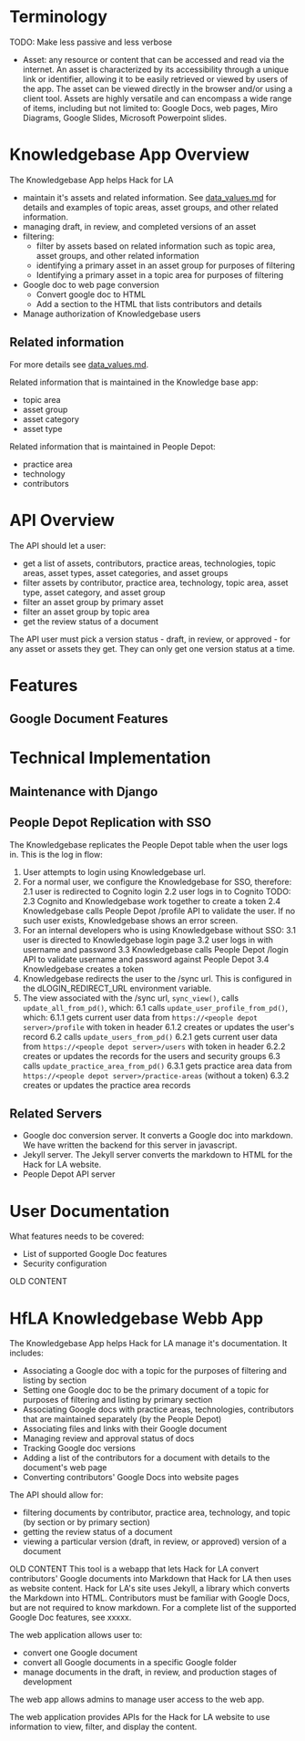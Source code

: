 # Terminology
TODO: Make less passive and less verbose
- Asset: any resource or content that can be accessed and read via the internet.  An asset is characterized by its accessibility through a unique link or identifier, allowing it to be easily retrieved or viewed by users of the app.  The asset can be viewed directly in the browser and/or using a client tool.  Assets are highly versatile and can encompass a wide range of items, including but not limited to: Google Docs, web pages, Miro Diagrams, Google Slides, Microsoft Powerpoint slides.


# Knowledgebase App Overview

The Knowledgebase App helps Hack for LA 
- maintain it's assets and related information.  See [data_values.md](docs/design/data_values.md) for details and examples of topic areas, asset groups, and other related information.
- managing draft, in review, and completed versions of an asset
- filtering:
   - filter by assets based on related information such as topic area, asset groups, and other related information
   - identifying a primary asset in an asset group for purposes of filtering
   - Identifying a primary asset in a topic area for purposes of filtering
- Google doc to web page conversion
  - Convert google doc to HTML
  - Add a section to the HTML that lists contributors and details
- Manage authorization of Knowledgebase users

## Related information

For more details see [data_values.md](docs/design/data_values.md).

Related information that is maintained in the Knowledge base app:
- topic area
- asset group
- asset category
- asset type

Related information that is maintained in People Depot:
- practice area
- technology
- contributors

# API Overview

The API should let a user:
- get a list of assets, contributors, practice areas, technologies, topic areas, asset types, asset categories, and asset groups
- filter assets by contributor, practice area, technology, topic area, asset type, asset category, and asset group
- filter an asset group by primary asset
- filter an asset group by topic area
- get the review status of a document

The API user must pick a version status - draft, in review, or approved - for any asset or assets they get. They can only get one version status at a time.




# Features
## Google Document Features

# Technical Implementation
## Maintenance with Django
## People Depot Replication with SSO

The Knowledgebase replicates the People Depot table when the user logs in. This is the log in flow:

1. User attempts to login using Knowledgebase url.
2. For a normal user, we configure the Knowledgebase for SSO, therefore:
   2.1 user is redirected to Cognito login
   2.2 user logs in to Cognito
   TODO: 2.3 Cognito and Knowledgebase work together to create a token
   2.4 Knowledgebase calls People Depot /profile API to validate the user.  If no such user exists,
   Knowledgebase shows an error screen.
3. For an internal developers who is using Knowledgebase without SSO:
   3.1 user is directed to Knowledgebase login page
   3.2 user logs in with username and password
   3.3 Knowledgebase calls People Depot /login API to validate username and password against People Depot
   3.4 Knowledgebase creates a token
5. Knowledgebase redirects the user to the /sync url.  This is configured in the dLOGIN_REDIRECT_URL environment variable.
6. The view associated with the /sync url, `sync_view()`, calls `update_all_from_pd()`, which:
   6.1 calls `update_user_profile_from_pd()`, which:
      6.1.1 gets current user data from `https://<people depot server>/profile` with token in header
      6.1.2 creates or updates the user's record
   6.2 calls `update_users_from_pd()`
      6.2.1 gets current user data from `https://<people depot server>/users` with token in header
      6.2.2 creates or updates the records for the users and security groups
   6.3 calls `update_practice_area_from_pd()`
      6.3.1 gets practice area data from `https://<people depot server>/practice-areas` (without a token)
      6.3.2 creates or updates the practice area records

## Related Servers

- Google doc conversion server. It converts a Google doc into markdown. We have written the backend for this server in javascript.
- Jekyll server. The Jekyll server converts the markdown to HTML for the Hack for LA website.
- People Depot API server

# User Documentation

What features needs to be covered:
- List of supported Google Doc features
- Security configuration
















OLD CONTENT
# HfLA Knowledgebase Webb App
The Knowledgebase App helps Hack for LA manage it's documentation. It includes:
- Associating a Google doc with a topic for the purposes of filtering and listing by section
- Setting one Google doc to be the primary document of a topic for purposes of filtering and listing by primary section
- Associating Google docs with practice areas, technologies, contributors that are maintained separately (by the People Depot)
- Associating files and links with their Google document
- Managing review and approval status of docs
- Tracking Google doc versions
- Adding a list of the contributors for a document with details to the document's web page
- Converting contributors' Google Docs into website pages

The API should allow for:
- filtering documents by contributor, practice area, technology, and topic (by section or by primary section)
- getting the review status of a document
- viewing a particular version (draft, in review, or approved) version of a document


OLD CONTENT
This tool is a webapp that lets Hack for LA convert contributors' Google documents into Markdown that Hack for LA then uses as website content.  Hack for LA's site uses Jekyll, a library which converts the Markdown into HTML.  Contributors must be familiar with Google Docs, but are not required to know markdown.  For a complete list of the supported Google Doc features, see xxxxx.

The web application allows user to:
- convert one Google document
- convert all Google documents in a specific Google folder
- manage documents in the draft, in review, and production stages of development

The web app allows admins to manage user access to the web app.

The web application provides APIs for the Hack for LA website to use information to view, filter, and display the content.